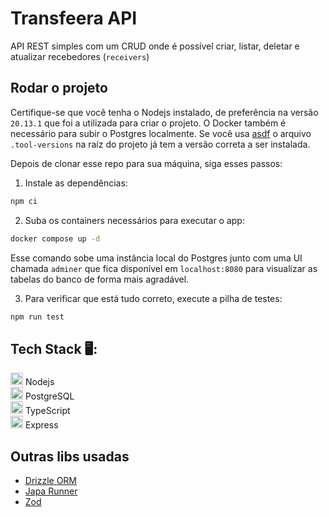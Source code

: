 # Transfeera API

API REST simples com um CRUD onde é possível criar, listar, deletar e atualizar recebedores (`receivers`)

## Rodar o projeto

Certifique-se que você tenha o Nodejs instalado, de preferência na versão `20.13.1` que foi a utilizada para criar o projeto. O Docker também é necessário para subir o Postgres localmente. 
Se você usa [asdf](https://asdf-vm.com/) o arquivo `.tool-versions` na raíz do projeto já tem a versão correta a ser instalada.

Depois de clonar esse repo para sua máquina, siga esses passos:

1. Instale as dependências:

```sh
npm ci
```

2. Suba os containers necessários para executar o app:

```sh
docker compose up -d
```

Esse comando sobe uma instância local do Postgres junto com uma UI chamada `adminer` que fica disponível em `localhost:8080` para visualizar as tabelas do banco de forma mais agradável.

3. Para verificar que está tudo correto, execute a pilha de testes:

```sh
npm run test
```

## Tech Stack 🖥️:

<img width="20" src="https://user-images.githubusercontent.com/25181517/183568594-85e280a7-0d7e-4d1a-9028-c8c2209e073c.png" alt="Node.js" title="Node.js"/> Nodejs <br>
<img width="20" src="https://user-images.githubusercontent.com/25181517/117208740-bfb78400-adf5-11eb-97bb-09072b6bedfc.png" alt="PostgreSQL" title="PostgreSQL"/> PostgreSQL <br>
<img width="20" src="https://user-images.githubusercontent.com/25181517/183890598-19a0ac2d-e88a-4005-a8df-1ee36782fde1.png" alt="TypeScript" title="TypeScript"/> TypeScript <br>
<img width="20" src="https://user-images.githubusercontent.com/25181517/183859966-a3462d8d-1bc7-4880-b353-e2cbed900ed6.png" alt="Express" title="Express"/> Express <br>

## Outras libs usadas

- [Drizzle ORM](https://orm.drizzle.team/)
- [Japa Runner](https://japa.dev/docs/introduction)
- [Zod](https://zod.dev/)
